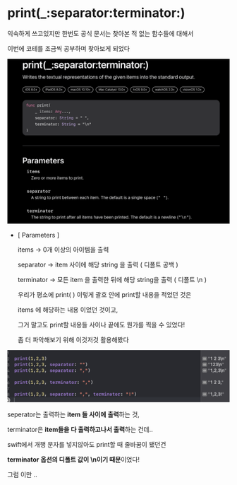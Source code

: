 # print(_:separator:terminator:)

익숙하게 쓰고있지만 한번도 공식 문서는 찾아본 적 없는 함수들에 대해서

이번에 코테를 조금씩 공부하며 찾아보게 되었다

![Untitled](print(_%20separator%20terminator%20)%20103a317d019980a88fc0e10499402085/Untitled.png)

- [ Parameters ]
    
    items → 0개 이상의 아이템을 출력
    
    separator → item 사이에 해당 string 을 출력 ( 디폴트 공백 )
    
    terminator → 모든 item 을 출력한 뒤에 해당 string을 출력 ( 디폴트 \n )
    
    우리가 평소에 print( ) 이렇게 괄호 안에 print할 내용을 적었던 것은
    
    items 에 해당하는 내용 이었던 것이고,
    
    그거 말고도 print할 내용들 사이나 끝에도 뭔가를 찍을 수 있었다!
    
    좀 더 파악해보기 위해 이것저것 활용해봤다
    

![Untitled](print(_%20separator%20terminator%20)%20103a317d019980a88fc0e10499402085/Untitled%201.png)

seperator는 출력하는 **item 들 사이에 출력**하는 것,

terminator은 **item들을 다 출력하고나서 출력**하는 건데..

swift에서 개행 문자를 넣지않아도 print할 때 줄바꿈이 됐던건

**terminator 옵션의 디폴트 값이 \n이기 때문**이었다!

그럼 이만 ..